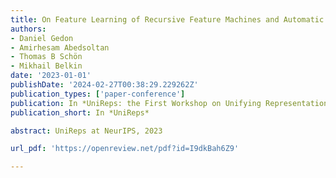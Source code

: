 ```yaml
---
title: On Feature Learning of Recursive Feature Machines and Automatic Relevance Determination
authors:
- Daniel Gedon
- Amirhesam Abedsoltan
- Thomas B Schön
- Mikhail Belkin
date: '2023-01-01'
publishDate: '2024-02-27T00:38:29.229262Z'
publication_types: ['paper-conference']
publication: In *UniReps: the First Workshop on Unifying Representations in Neural Models*
publication_short: In *UniReps*

abstract: UniReps at NeurIPS, 2023

url_pdf: 'https://openreview.net/pdf?id=I9dkBah6Z9'

---
```

